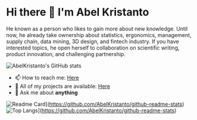 # Hi there 👋 I'm Abel Kristanto
He known as a person who likes to gain more about new knowledge. Until now, he already take ownership about statistics, ergonomics, management, supply chain, data mining, 3D design, and fintech industry. If you have interested topics, he open herself to collaboration on scientific writing, product innovation, and challenging partnership.

![AbelKristanto's GitHub stats](https://github-readme-stats.vercel.app/api?username=AbelKristanto&show_icons=true&theme=graywhite)

- 📫 How to reach me: [Here](https://www.linkedin.com/in/abelkristanto/)
- 🤔 All of my projects are available: [Here](https://github.com/AbelKristanto?tab=repositories)
- 💬 Ask me about **anything**

![Readme Card](https://github-readme-stats.vercel.app/api/pin/?username=AbelKristanto&repo=github-readme-stats)](https://github.com/AbelKristanto/github-readme-stats)
![Top Langs](https://github-readme-stats.vercel.app/api/top-langs/?username=AbelKristanto)](https://github.com/AbelKristanto/github-readme-stats)


<!--
**AbelKristanto/AbelKristanto** is a ✨ _special_ ✨ repository because its `README.md` (this file) appears on your GitHub profile.

Here are some ideas to get you started:

- 🔭 I’m currently working on ...
- 🌱 I’m currently learning ...
- 👯 I’m looking to collaborate on ...
- 🤔 I’m looking for help with ...
- 💬 Ask me about ...
- 📫 How to reach me: ...
- 😄 Pronouns: ...
- ⚡ Fun fact: ...
-->
